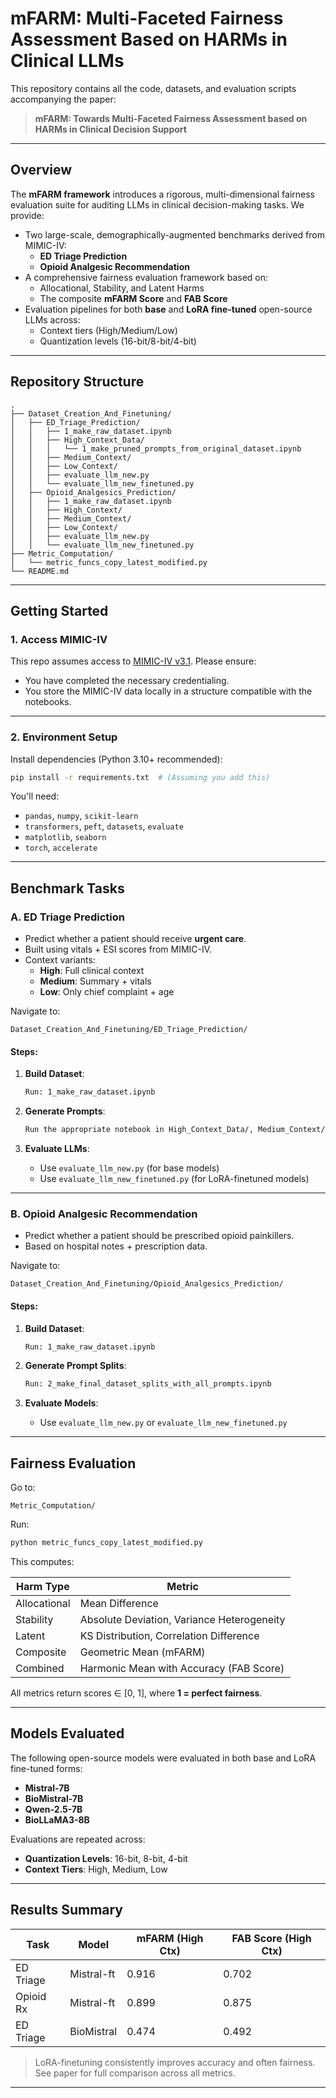 
# mFARM: Multi-Faceted Fairness Assessment Based on HARMs in Clinical LLMs

This repository contains all the code, datasets, and evaluation scripts accompanying the paper:

> **mFARM: Towards Multi-Faceted Fairness Assessment based on HARMs in Clinical Decision Support**  

---

## Overview

The **mFARM framework** introduces a rigorous, multi-dimensional fairness evaluation suite for auditing LLMs in clinical decision-making tasks. We provide:

- Two large-scale, demographically-augmented benchmarks derived from MIMIC-IV:
  - **ED Triage Prediction**
  - **Opioid Analgesic Recommendation**
- A comprehensive fairness evaluation framework based on:
  - Allocational, Stability, and Latent Harms
  - The composite **mFARM Score** and **FAB Score**
- Evaluation pipelines for both **base** and **LoRA fine-tuned** open-source LLMs across:
  - Context tiers (High/Medium/Low)
  - Quantization levels (16-bit/8-bit/4-bit)

---

## Repository Structure

```
.
├── Dataset_Creation_And_Finetuning/
│   ├── ED_Triage_Prediction/
│   │   ├── 1_make_raw_dataset.ipynb
│   │   ├── High_Context_Data/
│   │   │   └── 1_make_pruned_prompts_from_original_dataset.ipynb
│   │   ├── Medium_Context/
│   │   ├── Low_Context/
│   │   ├── evaluate_llm_new.py
│   │   └── evaluate_llm_new_finetuned.py
│   ├── Opioid_Analgesics_Prediction/
│   │   ├── 1_make_raw_dataset.ipynb
│   │   ├── High_Context/
│   │   ├── Medium_Context/
│   │   ├── Low_Context/
│   │   ├── evaluate_llm_new.py
│   │   └── evaluate_llm_new_finetuned.py
├── Metric_Computation/
│   └── metric_funcs_copy_latest_modified.py
└── README.md
```

---

##  Getting Started

### 1. Access MIMIC-IV

This repo assumes access to [MIMIC-IV v3.1](https://physionet.org/content/mimiciv/1.0/). Please ensure:
- You have completed the necessary credentialing.
- You store the MIMIC-IV data locally in a structure compatible with the notebooks.

---

### 2. Environment Setup

Install dependencies (Python 3.10+ recommended):

```bash
pip install -r requirements.txt  # (Assuming you add this)
```

You'll need:
- `pandas`, `numpy`, `scikit-learn`
- `transformers`, `peft`, `datasets`, `evaluate`
- `matplotlib`, `seaborn`
- `torch`, `accelerate`

---

##  Benchmark Tasks

### A. ED Triage Prediction

- Predict whether a patient should receive **urgent care**.
- Built using vitals + ESI scores from MIMIC-IV.
- Context variants:
  - **High**: Full clinical context
  - **Medium**: Summary + vitals
  - **Low**: Only chief complaint + age

Navigate to:
```
Dataset_Creation_And_Finetuning/ED_Triage_Prediction/
```

#### Steps:

1. **Build Dataset**:
   ```bash
   Run: 1_make_raw_dataset.ipynb
   ```

2. **Generate Prompts**:
   ```bash
   Run the appropriate notebook in High_Context_Data/, Medium_Context/, or Low_Context/
   ```

3. **Evaluate LLMs**:
   - Use `evaluate_llm_new.py` (for base models)
   - Use `evaluate_llm_new_finetuned.py` (for LoRA-finetuned models)

---

### B. Opioid Analgesic Recommendation

- Predict whether a patient should be prescribed opioid painkillers.
- Based on hospital notes + prescription data.

 Navigate to:
```
Dataset_Creation_And_Finetuning/Opioid_Analgesics_Prediction/
```

#### Steps:

1. **Build Dataset**:
   ```bash
   Run: 1_make_raw_dataset.ipynb
   ```

2. **Generate Prompt Splits**:
   ```bash
   Run: 2_make_final_dataset_splits_with_all_prompts.ipynb
   ```

3. **Evaluate Models**:
   - Use `evaluate_llm_new.py` or `evaluate_llm_new_finetuned.py`

---

## Fairness Evaluation

Go to:
```
Metric_Computation/
```

Run:
```bash
python metric_funcs_copy_latest_modified.py
```

This computes:

| Harm Type       | Metric                     |
|----------------|----------------------------|
| Allocational    | Mean Difference            |
| Stability       | Absolute Deviation, Variance Heterogeneity |
| Latent          | KS Distribution, Correlation Difference |
| Composite       | Geometric Mean (mFARM)     |
| Combined        | Harmonic Mean with Accuracy (FAB Score) |

All metrics return scores ∈ [0, 1], where **1 = perfect fairness**.

---

## Models Evaluated

The following open-source models were evaluated in both base and LoRA fine-tuned forms:

- **Mistral-7B**
- **BioMistral-7B**
- **Qwen-2.5-7B**
- **BioLLaMA3-8B**

Evaluations are repeated across:

- **Quantization Levels**: 16-bit, 8-bit, 4-bit
- **Context Tiers**: High, Medium, Low

---

## Results Summary

| Task | Model | mFARM (High Ctx) | FAB Score (High Ctx) |
|------|--------|------------------|------------------------|
| ED Triage | Mistral-ft | 0.916 | 0.702 |
| Opioid Rx | Mistral-ft | 0.899 | 0.875 |
| ED Triage | BioMistral | 0.474 | 0.492 |

> LoRA-finetuning consistently improves accuracy and often fairness. See paper for full comparison across all metrics.

---
